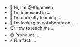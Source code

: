 - 👋 Hi, I’m @90gameeh
- 👀 I’m interested in ...
- 🌱 I’m currently learning ...
- 💞️ I’m looking to collaborate on ...
- 📫 How to reach me ...
- 😄 Pronouns: ...
- ⚡ Fun fact: ...

<!---
90gameeh/90gameeh is a ✨ special ✨ repository because its `README.md` (this file) appears on your GitHub profile.
You can click the Preview link to take a look at your changes.
--->
